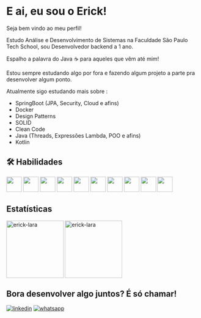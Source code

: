 
# E ai, eu sou o Erick!

Seja bem vindo ao meu perfil!

Estudo Análise e Desenvolvimento de Sistemas na Faculdade São Paulo Tech School, sou Desenvolvedor backend a 1 ano.

Espalho a palavra do Java ☕​ para aqueles que vêm até mim!

Estou sempre estudando algo por fora e fazendo algum projeto a parte pra desenvolver algum ponto.

Atualmente sigo estudando mais sobre :
- SpringBoot (JPA, Security, Cloud e afins)
- Docker
- Design Patterns
- SOLID
- Clean Code
- Java (Threads, Expressões Lambda, POO e afins)
- Kotlin


## 🛠 Habilidades
<div>
<img src="https://cdn.jsdelivr.net/gh/devicons/devicon/icons/java/java-original.svg" width="40px" />
<img src="https://cdn.jsdelivr.net/gh/devicons/devicon/icons/spring/spring-original.svg" width="40px"/>
<img src="https://cdn.jsdelivr.net/gh/devicons/devicon/icons/kotlin/kotlin-original.svg" width="40px"/>
<img src="https://cdn.jsdelivr.net/gh/devicons/devicon/icons/postgresql/postgresql-original.svg" width="40px"/>
<img src="https://cdn.jsdelivr.net/gh/devicons/devicon/icons/docker/docker-original.svg" width="40px"/>
<img src="https://cdn.jsdelivr.net/gh/devicons/devicon/icons/angularjs/angularjs-original.svg" width="40px"/>
<img src="https://cdn.jsdelivr.net/gh/devicons/devicon/icons/react/react-original.svg" width="40px"/>
<img src="https://cdn.jsdelivr.net/gh/devicons/devicon/icons/linux/linux-original.svg" width="40px"/>
<img src="https://cdn.jsdelivr.net/gh/devicons/devicon/icons/git/git-original.svg" width="40px"/>
<img src="https://cdn.jsdelivr.net/gh/devicons/devicon/icons/gitlab/gitlab-original.svg" width="40px"/>
</div>

## Estatísticas
<img align="left" height ="150em" src="https://github-readme-stats.vercel.app/api/top-langs?username=erick-lara&show_icons=true&theme=dark&locale=en&layout=compact" alt="erick-lara" /> <img align="center" height ="150em" src="https://github-readme-stats.vercel.app/api?username=erick-lara&show_icons=true&theme=dark&locale=en" alt="erick-lara" />
 
 
 ## Bora desenvolver algo juntos? É só chamar!
 [![linkedin](https://img.shields.io/badge/linkedin-0A66C2?style=for-the-badge&logo=linkedin&logoColor=white)](https://www.linkedin.com/in/erick-gm-lara)
 [![whatsapp](https://img.shields.io/badge/WhatsApp-25D366?style=for-the-badge&logo=whatsapp&logoColor=white)](https://api.whatsapp.com/send?l=pt-BR&text=Eai+Erick!+Vamos+desenvolver+algo+juntos?&phone=5513981401913)

